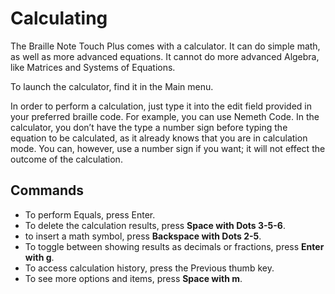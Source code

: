 # Calculating

The Braille Note Touch Plus comes with a calculator. It can do simple
math, as well as more advanced equations. It cannot do more advanced
Algebra, like Matrices and Systems of Equations.

To launch the calculator, find it in the Main menu.

In order to perform a calculation, just type it into the edit field
provided in your preferred braille code. For example, you can use
Nemeth Code. In the calculator, you don’t have the type a number sign
before typing the equation to be calculated, as it already knows that
you are in calculation mode. You can, however, use a number sign if
you want; it will not effect the outcome of the calculation.

## Commands

* To perform Equals, press Enter.
* To delete the calculation results, press **Space with Dots 3-5-6**.
* to insert a math symbol, press **Backspace with Dots 2-5**.
* To toggle between showing results as decimals or fractions, press
  **Enter with g**.
* To access calculation history, press the Previous thumb key.
* To see more options and items, press **Space with m**.
